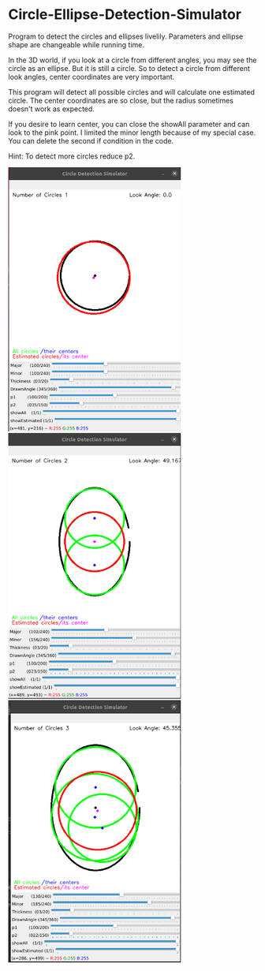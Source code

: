 # Circle-Ellipse-Detection-Simulator
Program to detect the circles and ellipses livelily. Parameters and ellipse shape are changeable while running time.

In the 3D world, if you look at a circle from different angles, you may see the circle as an ellipse. But it is still a circle.
So to detect a circle from different look angles, center coordinates are very important.

This program will detect all possible circles and will calculate one estimated circle. The center coordinates are so close,
but the radius sometimes doesn't work as expected.

If you desire to learn center, you can close the showAll parameter and can look to the pink point.
I limited the minor length because of my special case. You can delete the second if condition in the code.

Hint: To detect more circles reduce p2.

<img src="images/1.png" width="350">
<img src="images/2.png" width="350">
<img src="images/3.png" width="350">
